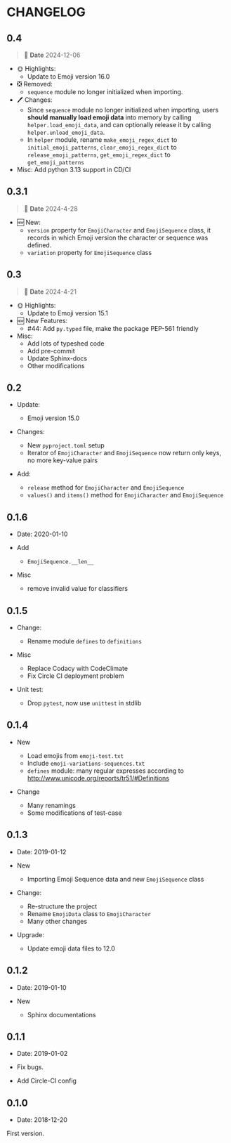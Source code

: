 # CHANGELOG

## 0.4

> 📅 **Date** 2024-12-06

- 🌞 Highlights:
  - Update to Emoji version 16.0
- ❎ Removed:
  - `sequence` module no longer initialized when importing.
- 🖊️ Changes:
  - Since `sequence` module no longer initialized when importing, users **should manually load emoji data** into memory by calling `helper.load_emoji_data`, and can optionally release it by calling `helper.unload_emoji_data`.
  - In `helper` module, rename `make_emoji_regex_dict` to `initial_emoji_patterns`, `clear_emoji_regex_dict` to `release_emoji_patterns`, `get_emoji_regex_dict` to `get_emoji_patterns`
- Misc: Add python 3.13 support in CD/CI

## 0.3.1

> 📅 **Date** 2024-4-28

- 🆕 New:
  - `version` property for `EmojiCharacter` and `EmojiSequence` class, it records in which Emoji version the character or sequence was defined.
  - `variation` property for `EmojiSequence` class

## 0.3

> 📅 **Date** 2024-4-21

- 🌞 Highlights:
  - Update to Emoji version 15.1
- 🆕 New Features:
  - #44: Add `py.typed` file, make the package PEP-561 friendly
- Misc:
  - Add lots of typeshed code
  - Add pre-commit
  - Update Sphinx-docs
  - Other modifications

## 0.2

- Update:
  - Emoji version 15.0

- Changes:
  - New `pyproject.toml` setup
  - Iterator of `EmojiCharacter` and `EmojiSequence` now return only keys, no more key-value pairs

- Add:
  - `release` method for `EmojiCharacter` and `EmojiSequence`
  - `values()` and `items()` method for `EmojiCharacter` and `EmojiSequence`

## 0.1.6

- Date: 2020-01-10

- Add
  - `EmojiSequence.__len__`

- Misc
  - remove invalid value for classifiers

## 0.1.5

- Change:
  - Rename module `defines` to `definitions`

- Misc
  - Replace Codacy with CodeClimate
  - Fix Circle CI deployment problem

- Unit test:
  - Drop `pytest`, now use `unittest` in stdlib

## 0.1.4

- New
  - Load emojis from `emoji-test.txt`
  - Include `emoji-variations-sequences.txt`
  - `defines` module: many regular expresses according to <http://www.unicode.org/reports/tr51/#Definitions>

- Change
  - Many renamings
  - Some modifications of test-case

## 0.1.3

- Date: 2019-01-12

- New
  - Importing Emoji Sequence data and new `EmojiSequence` class

- Change:
  - Re-structure the project
  - Rename `EmojiData` class to `EmojiCharacter`
  - Many other changes

- Upgrade:
  - Update emoji data files to 12.0

## 0.1.2

- Date: 2019-01-10

- New
  - Sphinx documentations

## 0.1.1

- Date: 2019-01-02

- Fix bugs.
- Add Circle-CI config

## 0.1.0

- Date: 2018-12-20

First version.
